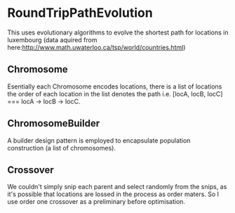 # RoundTripPathEvolution

This uses evolutionary algorithms to evolve the shortest path for locations in luxembourg 
(data aquired from here:http://www.math.uwaterloo.ca/tsp/world/countries.html)

## Chromosome

Esentially each Chromosome encodes locations, there is a list of locations the order of each
location in the list denotes the path i.e. [locA, locB, locC] === locA -> locB -> locC.

## ChromosomeBuilder

A builder design pattern is employed to encapsulate population construction (a list of chromosomes).

## Crossover

We couldn't simply snip each parent and select randomly from the snips, as it's possible that
locations are lossed in the process as order maters. So I use order one crossover as a preliminary
before optimisation.

